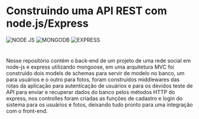 # Construindo uma API REST com node.js/Express

<div style='display: inline-block'>
  <img aling='center' alt= 'NODE JS' src='https://img.shields.io/badge/Node.js-43853D?style=for-the-badge&logo=node.js&logoColor=white'/>
  <img aling='center' alt= 'MONGODB' src='https://img.shields.io/badge/MongoDB-4EA94B?style=for-the-badge&logo=mongodb&logoColor=white'/>
  <img aling='center' alt= 'EXPRESS' src='https://img.shields.io/badge/Express.js-404D59?style=for-the-badge'/>
</div><br>

#

Nesse repositório contém o back-end de um projeto de uma rede social em node-js e express utilizando mongoose, 
em uma arquitetura MVC foi construído dois models de schemas para servir de modelo no banco, um para usuários e o outro para fotos,
foram construídos middlewares das rotas da aplicação para autenticação de usuários e para os devidos teste de API para enviar e recuperar dados do 
banco pelos métodos HTTP do express, nos controlles foram criadas as funções de cadastro e login do sistema para os usuários e fotos, deixando tudo
pronto para uma integração com o front-end.
